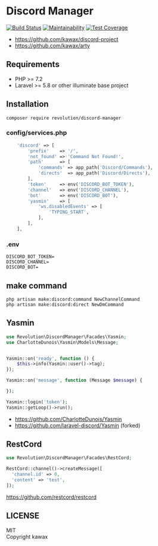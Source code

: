 # Discord Manager

[![Build Status](https://travis-ci.com/kawax/discord-manager.svg?branch=master)](https://travis-ci.com/kawax/discord-manager)
[![Maintainability](https://api.codeclimate.com/v1/badges/27e52e9ba3df10623fae/maintainability)](https://codeclimate.com/github/kawax/discord-manager/maintainability)
[![Test Coverage](https://api.codeclimate.com/v1/badges/27e52e9ba3df10623fae/test_coverage)](https://codeclimate.com/github/kawax/discord-manager/test_coverage)

- https://github.com/kawax/discord-project
- https://github.com/kawax/arty

## Requirements
- PHP >= 7.2
- Laravel >= 5.8 or other illuminate base project

## Installation

```
composer require revolution/discord-manager
```

### config/services.php
```php
    'discord' => [
        'prefix'    => '/',
        'not_found' => 'Command Not Found!',
        'path'      => [
            'commands' => app_path('Discord/Commands'),
            'directs'  => app_path('Discord/Directs'),
        ],
        'token'     => env('DISCORD_BOT_TOKEN'),
        'channel'   => env('DISCORD_CHANNEL'),
        'bot'       => env('DISCORD_BOT'),
        'yasmin'    => [
            'ws.disabledEvents' => [
                'TYPING_START',
            ],
        ],
    ],
```

### .env
```
DISCORD_BOT_TOKEN=
DISCORD_CHANNEL=
DISCORD_BOT=
```

## make command
```
php artisan make:discord:command NewChannelCommand
php artisan make:discord:direct NewDmCommand
```

## Yasmin
```php
use Revolution\DiscordManager\Facades\Yasmin;
use CharlotteDunois\Yasmin\Models\Message;


Yasmin::on('ready', function () {
    $this->info(Yasmin::user()->tag);
});

Yasmin::on('message', function (Message $message) {

});

Yasmin::login('token');
Yasmin::getLoop()->run();
```

- https://github.com/CharlotteDunois/Yasmin
- https://github.com/laravel-discord/Yasmin (forked)

## RestCord

```php
use Revolution\DiscordManager\Facades\RestCord;

RestCord::channel()->createMessage([
  'channel.id' => 0,
  'content' => 'test',
]);
```

https://github.com/restcord/restcord

## LICENSE
MIT  
Copyright kawax
